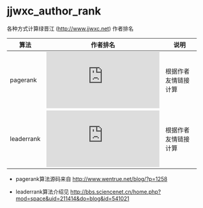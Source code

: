 jjwxc_author_rank
=================
各种方式计算绿晋江 (http://www.jjwxc.net) 作者排名


| 算法 | 作者排名 | 说明 |
| ---- | -------- | ---- |
| pagerank | ![查看排名](https://raw.github.com/abbypan/jjwxc_author_rank/master/author_pagerank_view.md) | 根据作者友情链接计算
| leaderrank | ![查看排名](https://raw.github.com/abbypan/jjwxc_author_rank/master/author_leaderrank_view.md) | 根据作者友情链接计算


* pagerank算法源码来自 http://www.wentrue.net/blog/?p=1258

* leaderrank算法介绍见 http://bbs.sciencenet.cn/home.php?mod=space&uid=211414&do=blog&id=541021

